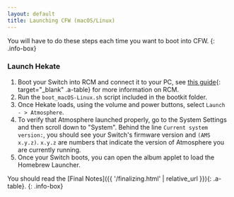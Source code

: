 ```yaml
---
layout: default
title: Launching CFW (macOS/Linux)
---
```


You will have to do these steps each time you want to boot into CFW.
{: .info-box}

### Launch Hekate

1. Boot your Switch into RCM and connect it to your PC, see [this guide](https://xghostboyx.github.io/RCM-Guide){: target="_blank" .a-table} for more information on RCM.
2. Run the `boot_macOS-Linux.sh` script included in the bootkit folder.
3. Once Hekate loads, using the volume and power buttons, select `Launch - > Atmosphere`.
4. To verify that Atmosphere launched properly, go to the System Settings and then scroll down to "System". Behind the line `Current system version:`, you should see your Switch's firmware version and `(AMS x.y.z)`. `x.y.z` are numbers that indicate the version of Atmosphere you are currently running.
5. Once your Switch boots, you can open the album applet to load the Homebrew Launcher.

You should read the [Final Notes]({{ '/finalizing.html' | relative_url }}){: .a-table}.
{: .info-box}